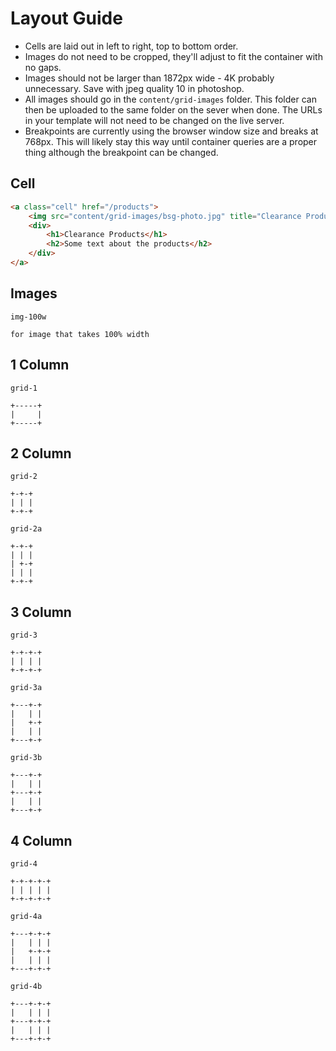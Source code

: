 # Layout Guide

* Cells are laid out in left to right, top to bottom order.
* Images do not need to be cropped, they'll adjust to fit the container with no gaps.
* Images should not be larger than 1872px wide - 4K probably unnecessary. Save with jpeg quality 10 in photoshop.
* All images should go in the ```content/grid-images``` folder. This folder can then be uploaded to the same folder on the sever when done. The URLs in your template will not need to be changed on the live server.
* Breakpoints are currently using the browser window size and breaks at 768px. This will likely stay this way until container queries are a proper thing although the breakpoint can be changed.

## Cell

```html
<a class="cell" href="/products">
	<img src="content/grid-images/bsg-photo.jpg" title="Clearance Products"/>
	<div>
		<h1>Clearance Products</h1>
		<h2>Some text about the products</h2>
	</div>
</a>
```

## Images

```
img-100w

for image that takes 100% width
```

## 1 Column

```
grid-1

+-----+
|     |
+-----+
```

## 2 Column

```
grid-2

+-+-+
| | |
+-+-+
```

```
grid-2a

+-+-+
| | |
| +-+
| | |
+-+-+
```

## 3 Column

```
grid-3

+-+-+-+
| | | |
+-+-+-+
```

```
grid-3a

+---+-+
|   | |
|   +-+
|   | |
+---+-+
```

```
grid-3b

+---+-+
|   | |
+---+-+
|   | |
+---+-+
```

## 4 Column

```
grid-4

+-+-+-+-+
| | | | |
+-+-+-+-+
```

```
grid-4a

+---+-+-+
|   | | |
|   +-+-+
|   | | |
+---+-+-+
```

```
grid-4b

+---+-+-+
|   | | |
+---+-+-+
|   | | |
+---+-+-+
```